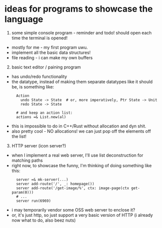# ideas for programs to showcase the language

1. some simple console program - reminder and todo! should open each time the terminal is opened!
  - mostly for me - my first program uwu.
  - implement all the basic data structures!
  - file reading - i can make my own buffers

2. basic text editor / paining program
  - has undo/redo functionality
  - the datatype, instead of making them separate datatypes like it should be, is something like:
    ```
      Action
        undo State -> State  # or, more imperatively, Ptr State -> Unit
        redo State -> State

      # and keep an action list:
      actions =& List.new(al)
    ```
  - this is impossible to do in C++/Rust without allocation and dyn shit.
  - also pretty cool - NO allocations! we can just pop off the elements off the list!

3. HTTP server (icon server?)
  - when I implement a real web server, I'll use list deconstruction for matching paths
  - right now, to showcase the funny, I'm thinking of doing something like this:
    ```
      server =& mk-server(...)
      server add-route('/', _: homepage())
      server add-route('/get-image/%', ctx: image-page(ctx get-param(0)))
      # ...
      server run(6969)
    ```
  - i may temporarily vendor some OSS web server to enclose it?
  - or, it's just http, so just support a very basic version of HTTP (i already now what to do, also beez nuts)
